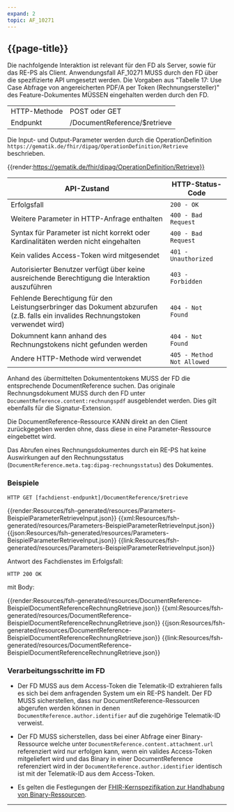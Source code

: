 ```yaml
---
expand: 2
topic: AF_10271
---
```


## {{page-title}}

Die nachfolgende Interaktion ist relevant für den FD als Server, sowie für das RE-PS als Client. Anwendungsfall AF_10271 MUSS durch den FD über die spezifizierte API umgesetzt werden. Die Vorgaben aus "Tabelle 17: Use Case Abfrage von angereicherten PDF/A per Token (Rechnungsersteller)" des Feature-Dokumentes MÜSSEN eingehalten werden durch den FD.

|||
|-|-|
|HTTP-Methode|POST oder GET|
|Endpunkt|/DocumentReference/$retrieve|

Die Input- und Output-Parameter werden durch die OperationDefinition `https://gematik.de/fhir/dipag/OperationDefinition/Retrieve` beschrieben.

{{render:https://gematik.de/fhir/dipag/OperationDefinition/Retrieve}}

|API-Zustand|HTTP-Status-Code|
|-|-|
|Erfolgsfall|`200 - OK`|
|Weitere Parameter in HTTP-Anfrage enthalten|`400 - Bad Request`|
|Syntax für Parameter ist nicht korrekt oder Kardinalitäten werden nicht eingehalten|`400 - Bad Request`|
|Kein valides Access-Token wird mitgesendet|`401 - Unauthorized`|
|Autorisierter Benutzer verfügt über keine ausreichende Berechtigung die Interaktion auszuführen|`403 - Forbidden`|
|Fehlende Berechtigung für den Leistungserbringer das Dokument abzurufen (z.B. falls ein invalides Rechnungstoken verwendet wird)|`404 - Not Found`|
|Dokumnent kann anhand des Rechnungstokens nicht gefunden werden|`404 - Not Found`|
|Andere HTTP-Methode wird verwendet|`405 - Method Not Allowed`|

Anhand des übermittelten Dokumententokens MUSS der FD die entsprechende DocumentReference suchen. Das originale Rechnungsdokument MUSS durch den FD unter `DocumentReference.content:rechnungspdf` ausgeblendet werden. Dies gilt ebenfalls für die Signatur-Extension.

Die DocumentReference-Ressource KANN direkt an den Client zurückgegeben werden ohne, dass diese in eine Parameter-Ressource eingebettet wird.

Das Abrufen eines Rechnungsdokumentes durch ein RE-PS hat keine Auswirkungen auf den Rechnungsstatus (`DocumentReference.meta.tag:dipag-rechnungsstatus`) des Dokumentes.

### Beispiele

```
HTTP GET [fachdienst-endpunkt]/DocumentReference/$retrieve
```

<tabs>
    <tab title="Parameter-Input">      
        {{render:Resources/fsh-generated/resources/Parameters-BeispielParameterRetrieveInput.json}}
    </tab>
    <tab title="XML">      
        {{xml:Resources/fsh-generated/resources/Parameters-BeispielParameterRetrieveInput.json}}
    </tab>
    <tab title="JSON">
        {{json:Resources/fsh-generated/resources/Parameters-BeispielParameterRetrieveInput.json}}
    </tab>
    <tab title="Link">
        {{link:Resources/fsh-generated/resources/Parameters-BeispielParameterRetrieveInput.json}}
    </tab>
</tabs>

Antwort des Fachdienstes im Erfolgsfall:

```
HTTP 200 OK
```
mit Body:

<tabs>
    <tab title="Parameter-Input">      
        {{render:Resources/fsh-generated/resources/DocumentReference-BeispielDocumentReferenceRechnungRetrieve.json}}
    </tab>
    <tab title="XML">      
        {{xml:Resources/fsh-generated/resources/DocumentReference-BeispielDocumentReferenceRechnungRetrieve.json}}
    </tab>
    <tab title="JSON">
        {{json:Resources/fsh-generated/resources/DocumentReference-BeispielDocumentReferenceRechnungRetrieve.json}}
    </tab>
    <tab title="Link">
        {{link:Resources/fsh-generated/resources/DocumentReference-BeispielDocumentReferenceRechnungRetrieve.json}}
    </tab>
</tabs>

### Verarbeitungsschritte im FD

* Der FD MUSS aus dem Access-Token die Telematik-ID extrahieren falls es sich bei dem anfragenden System um ein RE-PS handelt. Der FD MUSS sicherstellen, dass nur DocumentReference-Ressourcen abgerufen werden können in denen `DocumentReference.author.identifier` auf die zugehörige Telematik-ID verweist.

* Der FD MUSS sicherstellen, dass bei einer Abfrage einer Binary-Ressource welche unter `DocumentReference.content.attachment.url` referenziert wird nur erfolgen kann, wenn ein valides Access-Token mitgeliefert wird und das Binary in einer DocumentReference referenziert wird in der `DocumentReference.author.identifier` identisch ist mit der Telematik-ID aus dem Access-Token.

* Es gelten die Festlegungen der [FHIR-Kernspezifikation zur Handhabung von Binary-Ressourcen](https://www.hl7.org/fhir/r4/binary.html#rest).

----